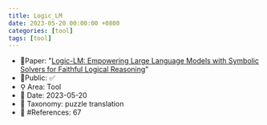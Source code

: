 ```yaml
---
title: Logic_LM
date: 2023-05-20 00:00:00 +0800
categories: [tool]
tags: [tool]
---
```


- 📙Paper: "[Logic-LM: Empowering Large Language Models with Symbolic Solvers for Faithful Logical Reasoning](https://www.semanticscholar.org/paper/Logic-LM%3A-Empowering-Large-Language-Models-with-for-Pan-Albalak/9e9e4df2996bac794c4f04cb887df3e553bae4fd?sort=relevance&page=2)"
- 🔑Public: ✅
- ⚲ Area: Tool
- 📅 Date: 2023-05-20
- 🔎 Taxonomy: puzzle translation
- 📝 #References: 67

